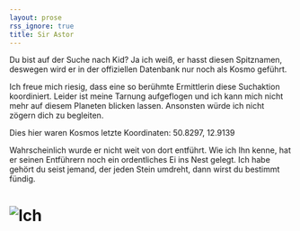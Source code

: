 ```yaml
---
layout: prose
rss_ignore: true
title: Sir Astor
---
```


Du bist auf der Suche nach Kid?
Ja ich weiß, er hasst diesen Spitznamen, deswegen wird er in der offiziellen Datenbank nur noch als Kosmo geführt.

Ich freue mich riesig, dass eine so berühmte Ermittlerin diese Suchaktion koordiniert.
Leider ist meine Tarnung aufgeflogen und ich kann mich nicht mehr auf diesem Planeten blicken lassen.
Ansonsten würde ich nicht zögern dich zu begleiten.

Dies hier waren Kosmos letzte Koordinaten: 50.8297, 12.9139

Wahrscheinlich wurde er nicht weit von dort entführt.
Wie ich Ihn kenne, hat er seinen Entführern noch ein ordentliches Ei ins Nest gelegt.
Ich habe gehört du seist jemand, der jeden Stein umdreht, dann wirst du bestimmt fündig.

# ![Ich](/images/icke.jpg)